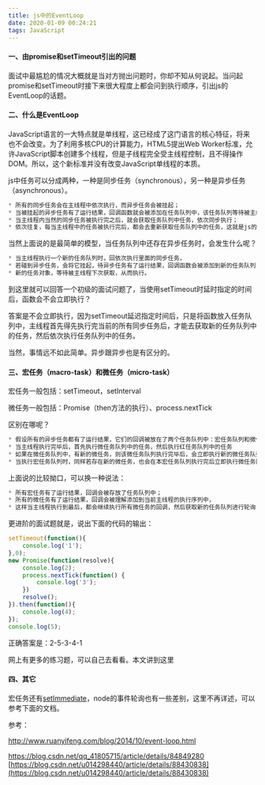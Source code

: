 ```yaml
---
title: js中的EventLoop
date: 2020-01-09 00:24:21
tags: JavaScript
---
```


#### 一、由promise和setTimeout引出的问题

面试中最尴尬的情况大概就是当对方抛出问题时，你却不知从何说起。当问起promise和setTimeout时接下来很大程度上都会问到执行顺序，引出js的EventLoop的话题。

#### 二、什么是EventLoop

​	JavaScript语言的一大特点就是单线程，这已经成了这门语言的核心特征，将来也不会改变。为了利用多核CPU的计算能力，HTML5提出Web Worker标准，允许JavaScript脚本创建多个线程，但是子线程完全受主线程控制，且不得操作DOM。所以，这个新标准并没有改变JavaScript单线程的本质。

​	js中任务可以分成两种，一种是同步任务（synchronous），另一种是异步任务（asynchronous）。

```javascript
* 所有的同步任务会在主线程中依次执行，而异步任务会被挂起；
* 当被挂起的异步任务有了运行结果，回调函数就会被添加在任务队列中，该任务队列等待被主线程下次执行；
* 当主线程内当然的同步任务被执行完之后，就会获取任务队列中任务，依次同步执行；
* 依次往复，每当主线程中的任务被执行完后，都会去重新获取任务队列中的任务，这就是js的EventLoop
```

当然上面说的是最简单的模型，当任务队列中还存在异步任务时，会发生什么呢？

```javascript
* 当主线程执行一个新的任务队列时，回依次执行里面的同步任务，
* 若碰到异步任务，会将它挂起，待异步任务有了运行结果，回调函数会被添加到新的任务队列
* 新的任务对象，等待被主线程下次获取，从而执行。
```

到这里就可以回答一个初级的面试问题了，当使用setTimeout时延时指定的时间后，函数会不会立即执行？

答案是不会立即执行，因为setTimeout延迟指定时间后，只是将函数放入任务队列中，主线程首先得先执行完当前的所有同步任务后，才能去获取新的任务队列中的任务，然后依次执行任务队列中的任务。

当然，事情远不如此简单。异步跟异步也是有区分的。

#### 三、宏任务（macro-task）和微任务（micro-task）

宏任务一般包括：setTimeout，setInterval

微任务一般包括：Promise（then方法的执行）、process.nextTick

区别在哪呢？

```javascript
* 假设所有的异步任务都有了运行结果，它们的回调被放在了两个任务队列中：宏任务队列和微任务队列
* 当主线程执行完毕后，首先执行微任务队列中的任务，然后执行红任务队列中的任务
* 如果在微任务队列中，有新的微任务，则该微任务队列执行完毕后，会立即执行新的微任务队列，然后再执行宏任务队列
* 当执行宏任务队列时，同样若存在新的微任务，也会在本宏任务队列执行完后立即执行微任务队列；若存在新的宏任务时，新的宏任务会被挂起然后放在新的宏任务队列中，等待主线程的下次轮询。
```

上面说的比较拗口，可以换一种说法：

```javascript
* 所有宏任务有了运行结果，回调会被存放了任务队列中；
* 所有的微任务有了运行结果，回调会被理解添加到当前主线程的执行序列中，
* 这样当主线程执行到最后，都会继续执行所有微任务的回调，然后获取新的任务队列进行轮询
```

更进阶的面试题就是，说出下面的代码的输出：

```javascript
setTimeout(function(){
    console.log('1');
},0);
new Promise(function(resolve){
    console.log(2);
    process.nextTick(function() {
        console.log('3');
    })
    resolve();
}).then(function(){
    console.log(4);
});
console.log(5);
```

正确答案是：2-5-3-4-1

网上有更多的练习题，可以自己去看看。本文讲到这里

#### 四、其它

宏任务还有[setImmediate](http://nodejs.org/docs/latest/api/timers.html#timers_setimmediate_callback_arg)，node的事件轮询也有一些差别，这里不再详述，可以参考下面的文档。

参考：

[<http://www.ruanyifeng.com/blog/2014/10/event-loop.html>](<http://www.ruanyifeng.com/blog/2014/10/event-loop.html>)

[<https://blog.csdn.net/qq_41805715/article/details/84849280>](<https://blog.csdn.net/qq_41805715/article/details/84849280>)
[https://blog.csdn.net/u014298440/article/details/88430838](https://blog.csdn.net/u014298440/article/details/88430838)

